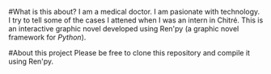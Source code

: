 #What is this about?
I am a medical doctor. I am pasionate with technology. I try to tell some of the cases I attened when I was an intern in Chitré. 
This is an interactive graphic novel developed using Ren'py (a graphic novel framework for *Python*). 

#About this project
Please be free to clone this repository and compile it using Ren'py.

